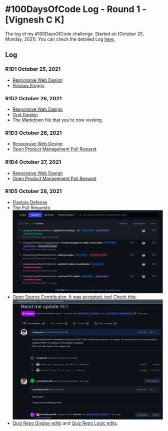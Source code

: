 # #100DaysOfCode Log - Round 1 - [Vignesh C K]

The log of my #100DaysOfCode challenge. Started on [October 25, Monday, 2021]. You can check the detailed Log [here](https://github.com/ckvignesh/100-days-of-code/blob/master/log.md).

## Log

### R1D1 October 25, 2021

- [Responsive Web Design](https://github.com/ckvignesh/FreeCodeCamp/tree/master/Responsive%20Web%20Design/CSS)
- [Flexbox Froggy](https://github.com/ckvignesh/flexboxFroggySolution)

### R1D2 October 26, 2021
- [Responsive Web Design](https://github.com/ckvignesh/FreeCodeCamp/tree/master/Responsive%20Web%20Design/CSS)
- [Grid Garden](https://github.com/ckvignesh/gridGardenSolution)
- The [Markdown](https://github.com/ckvignesh/100-days-of-code/blob/master/log.md) file that you're now viewing.

### R1D3 October 26, 2021

- [Responsive Web Design](https://github.com/ckvignesh/FreeCodeCamp/tree/master/Responsive%20Web%20Design/CSS)
- [Open Product Management Pull Request](https://github.com/ProductHired/open-product-management/pull/100)

### R1D4 October 27, 2021

- [Responsive Web Design](https://github.com/ckvignesh/FreeCodeCamp/tree/master/Responsive%20Web%20Design/CSS)
- [Open Product Management Pull Request](https://github.com/ProductHired/open-product-management/pull/100)

### R1D5 October 28, 2021

- [Flexbox Defense](https://github.com/ckvignesh/flexBoxDefense)
- The Pull Requests: ![](Photos/Pull%20Requests%201.png)
- [Open Source Contribution](https://github.com/akramkazmi71/hacktoberfest-xrepos/pull/61). It was accepted, too! Check this: ![](/Photos/PR%20Merged%201.png)
- [Quiz Repo Display edits](https://github.com/ckvignesh/quizz-game/commits/Suggestions) and [Quiz Repo Logic edits](https://github.com/ckvignesh/quizz-game/commits/nonNegativeMarking).